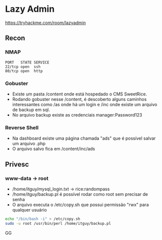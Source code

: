 # Lazy Admin
https://tryhackme.com/room/lazyadmin

## Recon

### NMAP

    PORT   STATE SERVICE
    22/tcp open  ssh
    80/tcp open  http

### Gobuster

- Existe um pasta /content onde está hospedado o CMS SweetRice.
- Rodando gobuster nesse /content, é descoberto alguns caminhos interessantes como /as onde há um login e /inc onde existe um arquivo de backup em sql.
- No arquivo backup existe as credenciais manager:Password123

### Reverse Shell

- Na dashboard existe uma página chamada "ads" que é possível salvar um arquivo .php
- O arquivo salvo fica em /content/inc/ads


## Privesc

### www-data -> root

- /home/itguy/mysql_login.txt -> rice:randompass
- /home/itguy/backup.pl é possível rodar como root sem precisar de senha
- O arquivo executa o /etc/copy.sh que possui permissão "rwx" para qualquer usuário

```sh
echo "/bin/bash -i" > /etc/copy.sh
sudo -u root /usr/bin/perl /home/itguy/backup.pl
```

GG
